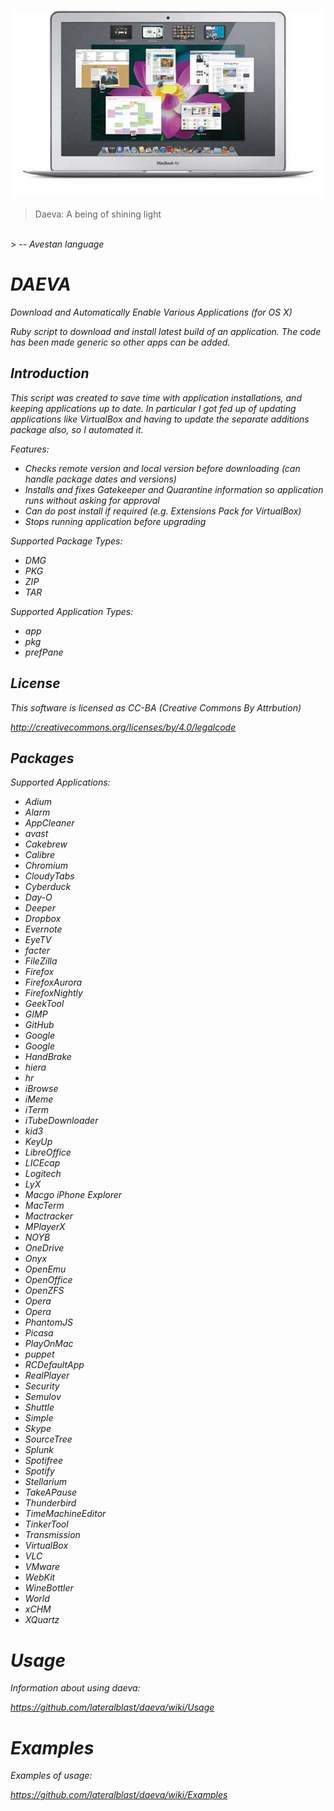 ![alt tag](https://raw.githubusercontent.com/lateralblast/daeva/master/macbook.jpg)

> Daeva: A being of shining light
<br>
> -- <cite>Avestan language<cite>

DAEVA
=====

Download and Automatically Enable Various Applications (for OS X)

Ruby script to download and install latest build of an application.
The code has been made generic so other apps can be added.

Introduction
------------

This script was created to save time with application installations, and keeping
applications up to date. In particular I got fed up of updating applications like
VirtualBox and having to update the separate additions package also, so I automated
it.

Features:

- Checks remote version and local version before downloading (can handle package dates and versions)
- Installs and fixes Gatekeeper and Quarantine information so application runs without asking for approval
- Can do post install if required (e.g. Extensions Pack for VirtualBox)
- Stops running application before upgrading

Supported Package Types:

- DMG
- PKG
- ZIP
- TAR

Supported Application Types:

- app
- pkg
- prefPane

License
-------

This software is licensed as CC-BA (Creative Commons By Attrbution)

http://creativecommons.org/licenses/by/4.0/legalcode

Packages
--------

Supported Applications:

- Adium
- Alarm
- AppCleaner
- avast
- Cakebrew
- Calibre
- Chromium
- CloudyTabs
- Cyberduck
- Day-O
- Deeper
- Dropbox
- Evernote
- EyeTV
- facter
- FileZilla
- Firefox
- FirefoxAurora
- FirefoxNightly
- GeekTool
- GIMP
- GitHub
- Google
- Google
- HandBrake
- hiera
- hr
- iBrowse
- iMeme
- iTerm
- iTubeDownloader
- kid3
- KeyUp
- LibreOffice
- LICEcap
- Logitech
- LyX
- Macgo iPhone Explorer
- MacTerm
- Mactracker
- MPlayerX
- NOYB
- OneDrive
- Onyx
- OpenEmu
- OpenOffice
- OpenZFS
- Opera
- Opera
- PhantomJS
- Picasa
- PlayOnMac
- puppet
- RCDefaultApp
- RealPlayer
- Security
- Semulov
- Shuttle
- Simple
- Skype
- SourceTree
- Splunk
- Spotifree
- Spotify
- Stellarium
- TakeAPause
- Thunderbird
- TimeMachineEditor
- TinkerTool
- Transmission
- VirtualBox
- VLC
- VMware
- WebKit
- WineBottler
- World
- xCHM
- XQuartz

Usage
=====

Information about using daeva:

https://github.com/lateralblast/daeva/wiki/Usage

Examples
========

Examples of usage:

https://github.com/lateralblast/daeva/wiki/Examples
